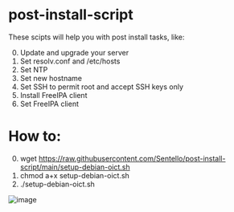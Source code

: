 # post-install-script
These scipts will help you with post install tasks, like:

0. Update and upgrade your server
1. Set resolv.conf and /etc/hosts
2. Set NTP
3. Set new hostname
4. Set SSH to permit root and accept SSH keys only
5. Install FreeIPA client
6. Set FreeIPA client

# How to:
0. wget https://raw.githubusercontent.com/Sentello/post-install-script/main/setup-debian-oict.sh
1. chmod a+x setup-debian-oict.sh
2. ./setup-debian-oict.sh

![image](https://user-images.githubusercontent.com/44606412/147137011-5547e8aa-1613-4023-a46d-9705c2cca087.png)
